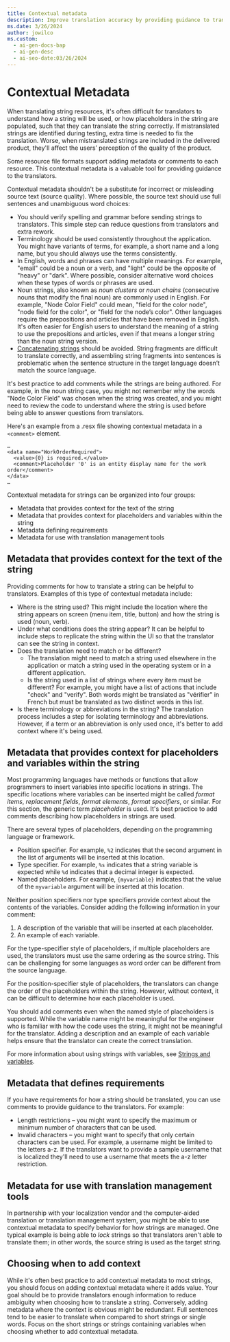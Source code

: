 ```yaml
---
title: Contextual metadata
description: Improve translation accuracy by providing guidance to translators using contextual metadata for string resources.
ms.date: 3/26/2024
author: jowilco
ms.custom:
  - ai-gen-docs-bap
  - ai-gen-desc
  - ai-seo-date:03/26/2024
---
```


# Contextual Metadata

When translating string resources, it's often difficult for translators to understand how a string will be used, or how placeholders in the string are populated, such that they can translate the string correctly. If mistranslated strings are identified during testing, extra time is needed to fix the translation. Worse, when mistranslated strings are included in the delivered product, they'll affect the users’ perception of the quality of the product.

Some resource file formats support adding metadata or comments to each resource. This contextual metadata is a valuable tool for providing guidance to the translators.

Contextual metadata shouldn't be a substitute for incorrect or misleading source text (source quality). Where possible, the source text should use full sentences and unambiguous word choices:

- You should verify spelling and grammar before sending strings to translators. This simple step can reduce questions from translators and extra rework.
- Terminology should be used consistently throughout the application. You might have variants of terms, for example, a short name and a long name, but you should always use the terms consistently.
- In English, words and phrases can have multiple meanings. For example, "email" could be a noun or a verb, and "light" could be the opposite of "heavy" or "dark". Where possible, consider alternative word choices when these types of words or phrases are used.
- Noun strings, also known as *noun clusters* or *noun chains* (consecutive nouns that modify the final noun) are commonly used in English. For example, "Node Color Field" could mean, "field for the color node", "node field for the color", or "field for the node’s color". Other languages require the prepositions and articles that have been removed in English. It's often easier for English users to understand the meaning of a string to use the prepositions and articles, even if that means a longer string than the noun string version.
- [Concatenating strings](concatenation.md) should be avoided. String fragments are difficult to translate correctly, and assembling string fragments into sentences is problematic when the sentence structure in the target language doesn’t match the source language.

It's best practice to add comments while the strings are being authored. For example, in the noun string case, you might not remember why the words "Node Color Field" was chosen when the string was created, and you might need to review the code to understand where the string is used before being able to answer questions from translators.

Here's an example from a .resx file showing contextual metadata in a `<comment>` element.

```resx
…
<data name="WorkOrderRequired">
  <value>{0} is required.</value>
  <comment>Placeholder '0' is an entity display name for the work order</comment>
</data>
…
```

Contextual metadata for strings can be organized into four groups:

- Metadata that provides context for the text of the string
- Metadata that provides context for placeholders and variables within the string
- Metadata defining requirements
- Metadata for use with translation management tools

## Metadata that provides context for the text of the string

Providing comments for how to translate a string can be helpful to translators. Examples of this type of contextual metadata include:

- Where is the string used? This might include the location where the string appears on screen (menu item, title, button) and how the string is used (noun, verb).
- Under what conditions does the string appear? It can be helpful to include steps to replicate the string within the UI so that the translator can see the string in context.
- Does the translation need to match or be different?
  - The translation might need to match a string used elsewhere in the application or match a string used in the operating system or in a different application.
  - Is the string used in a list of strings where every item must be different? For example, you might have a list of actions that include "check" and "verify". Both words might be translated as "vérifier" in French but must be translated as two distinct words in this list.
- Is there terminology or abbreviations in the string? The translation process includes a step for isolating terminology and abbreviations. However, if a term or an abbreviation is only used once, it's better to add context where it's being used.

## Metadata that provides context for placeholders and variables within the string

Most programming languages have methods or functions that allow programmers to insert variables into specific locations in strings. The specific locations where variables can be inserted might be called *format items*, *replacement fields*, *format elements*, *format specifiers*, or similar. For this section, the generic term *placeholder* is used. It's best practice to add comments describing how placeholders in strings are used.

There are several types of placeholders, depending on the programming language or framework.

- Position specifier. For example, `%2` indicates that the second argument in the list of arguments will be inserted at this location.
- Type specifier. For example, `%s` indicates that a string variable is expected while `%d` indicates that a decimal integer is expected.
- Named placeholders. For example, `{myvariable}` indicates that the value of the `myvariable` argument will be inserted at this location.

Neither position specifiers nor type specifiers provide context about the contents of the variables. Consider adding the following information in your comment:

1. A description of the variable that will be inserted at each placeholder.
1. An example of each variable.

For the type-specifier style of placeholders, if multiple placeholders are used, the translators must use the same ordering as the source string. This can be challenging for some languages as word order can be different from the source language.

For the position-specifier style of placeholders, the translators can change the order of the placeholders within the string. However, without context, it can be difficult to determine how each placeholder is used.

You should add comments even when the named style of placeholders is supported. While the variable name might be meaningful for the engineer who is familiar with how the code uses the string, it might not be meaningful for the translator. Adding a description and an example of each variable helps ensure that the translator can create the correct translation.

For more information about using strings with variables, see [Strings and variables](message-formatting.md#strings-and-variables).

## Metadata that defines requirements

If you have requirements for how a string should be translated, you can use comments to provide guidance to the translators. For example:

- Length restrictions – you might want to specify the maximum or minimum number of characters that can be used.
- Invalid characters – you might want to specify that only certain characters can be used. For example, a username might be limited to the letters a-z. If the translators want to provide a sample username that is localized they'll need to use a username that meets the a-z letter restriction.

## Metadata for use with translation management tools

In partnership with your localization vendor and the computer-aided translation or translation management system, you might be able to use contextual metadata to specify behavior for how strings are managed. One typical example is being able to *lock* strings so that translators aren't able to translate them; in other words, the source string is used as the target string.

## Choosing when to add context

While it's often best practice to add contextual metadata to most strings, you should focus on adding contextual metadata where it adds value. Your goal should be to provide translators enough information to reduce ambiguity when choosing how to translate a string. Conversely, adding metadata where the context is obvious might be redundant. Full sentences tend to be easier to translate when compared to short strings or single words. Focus on the short strings or strings containing variables when choosing whether to add contextual metadata.
